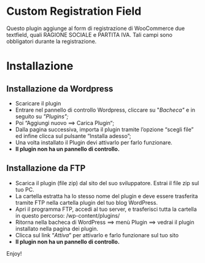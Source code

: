 ﻿# Custom Registration Field

Questo plugin aggiunge al form di registrazione di WooCommerce due textfield, quali RAGIONE SOCIALE e PARTITA IVA.
Tali campi sono obbligatori durante la registrazione.


# Installazione
 ## Installazione da Wordpress

 - Scaricare il plugin
 - Entrare nel pannello di controllo Wordpress, cliccare su "_Bacheca"_ e in seguito su _"Plugins";_
 - Poi “Aggiungi nuovo ==> Carica Plugin“;
 - Dalla pagina successiva, importa il plugin tramite l’opzione “scegli file” ed infine clicca sul pulsante “Installa adesso”;
 - Una volta installato il Plugin devi attivarlo per farlo funzionare.
 - **Il plugin non ha un pannello di controllo.**

 ## Installazione da FTP
 

 - Scarica il plugin (file zip) dal sito del suo sviluppatore. Estrai il file zip sul tuo PC.
 - La cartella estratta ha lo stesso nome del plugin e deve essere trasferita tramite FTP nella cartella plugin del tuo blog WordPress.
 - Apri il programma FTP, accedi al tuo server, e trasferisci tutta la cartella in questo percorso: /wp-content/plugins/
 - Ritorna nella bacheca di WordPress ==> menù Plugin ==> vedrai il plugin installato nella pagina dei plugin.
 - Clicca sul link “*Attiva*” per attivarlo e farlo funzionare sul tuo sito
 - **Il plugin non ha un pannello di controllo.**

Enjoy!

